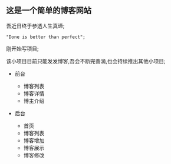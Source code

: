 ## 这是一个简单的博客网站

吾近日终于参透人生真谛;
```
"Done is better than perfect";
```
刚开始写项目;

该小项目目前只能发发博客,吾会不断完善滴,也会持续推出其他小项目;

* 前台

  * 博客列表
  * 博客详情
  * 博主介绍
  
* 后台

	* 首页
	* 博客列表
	* 博客增加
	* 博客展示
	* 博客修改
